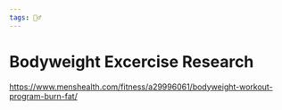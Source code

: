 ```yaml
---
tags: 🏃‍♂
---
```


# Bodyweight Excercise Research

https://www.menshealth.com/fitness/a29996061/bodyweight-workout-program-burn-fat/

